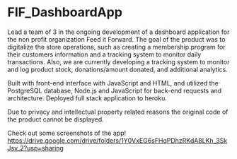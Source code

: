 # FIF_DashboardApp
Lead a team of 3 in the ongoing development of a dashboard application for the non profit organization Feed it Forward. The goal of the product was to digitalize the store operations, such as creating a membership program for their customers information and a tracking system to monitor daily transactions. Also, we are currently developing a tracking system to monitor and log product stock, donations/amount donated, and additional analytics.  

Built with front-end interface with JavaScript and HTML, and utilized the PostgreSQL database, Node.js and JavaScript for back-end requests and architecture. Deployed full stack application to heroku. 

Due to privacy and intellectual property related reasons the original code of the product cannot be displayed. 

Check out some screenshots of the app! https://drive.google.com/drive/folders/1Y0VxEG6sFHqPDhzRKdA8LKh_3SkJsv_2?usp=sharing
